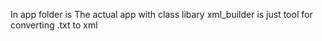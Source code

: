 In app folder is The actual app with class libary
xml_builder is just tool for converting .txt to xml
